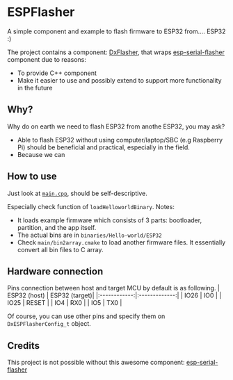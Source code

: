 # ESPFlasher
A simple component and example to flash firmware to ESP32 from.... ESP32 :)

The project contains a component: [DxFlasher](https://github.com/andriyadi/ESPFlasher/tree/main/components/DxFlasher), that wraps [esp-serial-flasher](https://github.com/espressif/esp-serial-flasher) component due to reasons:
* To provide C++ component
* Make it easier to use and possibly extend to support more functionality in the future

## Why?
Why do on earth we need to flash ESP32 from anothe ESP32, you may ask?
* Able to flash ESP32 without using computer/laptop/SBC (e.g Raspberry Pi) should be beneficial and practical, especially in the field.
* Because we can

## How to use
Just look at [`main.cpp`](https://github.com/andriyadi/ESPFlasher/blob/main/main/main.cpp), should be self-descriptive.

Especially check function of `loadHelloworldBinary`. Notes:
* It loads example firmware which consists of 3 parts: bootloader, partition, and the app itself.
* The actual bins are in `binaries/Hello-world/ESP32`
* Check `main/bin2array.cmake` to load another firmware files. It essentially convert all bin files to C array.

## Hardware connection
Pins connection between host and target MCU by default is as following. 
| ESP32 (host) | ESP32 (target)|
|:------------:|:-------------:|
|    IO26      |      IO0      |
|    IO25      |     RESET     |
|    IO4       |      RX0      |
|    IO5       |      TX0      |

Of course, you can use other pins and specify them on `DxESPFlasherConfig_t` object.

## Credits
This project is not possible without this awesome component: [esp-serial-flasher](https://github.com/espressif/esp-serial-flasher)